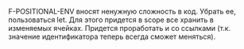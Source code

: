 F-POSITIONAL-ENV вносят ненужную сложность в код. Убрать ее, пользоваться let.
Для этого придется в scope все хранить в изменяемых ячейках.
Придется проработать и со ссылками (т.к. значение идентификатора теперь всегда сможет меняться).